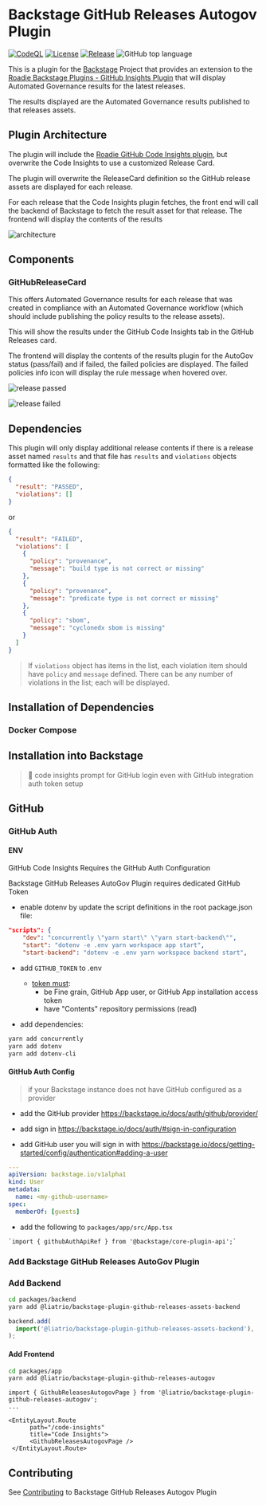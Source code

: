 # Backstage GitHub Releases Autogov Plugin

[![CodeQL](https://github.com/liatrio/backstage-github-releases-autogov-plugin/actions/workflows/codeql.yml/badge.svg?branch=main)](https://github.com/liatrio/backstage-github-releases-autogov-plugin/actions/workflows/codeql.yml) [![License](https://img.shields.io/badge/License-Apache%202.0-blue.svg)](https://opensource.org/licenses/Apache-2.0) [![Release](https://github.com/liatrio/backstage-dora-plugin/actions/workflows/release.yml/badge.svg?branch=main)](https://github.com/liatrio/backstage-dora-plugin/actions/workflows/release.yml) ![GitHub top language](https://img.shields.io/github/languages/top/liatrio/backstage-github-releases-autogov-plugin)

This is a plugin for the [Backstage](https://backstage.io/) Project that provides an extension to the [Roadie Backstage Plugins - GitHub Insights Plugin](https://github.com/RoadieHQ/roadie-backstage-plugins/tree/main/plugins/frontend/backstage-plugin-github-insights) that will display Automated Governance results for the latest releases.

The results displayed are the Automated Governance results published to that releases assets.

## Plugin Architecture

The plugin will include the [Roadie GitHub Code Insights plugin](https://github.com/RoadieHQ/roadie-backstage-plugins/tree/main/plugins/frontend/backstage-plugin-github-insights), but overwrite the Code Insights to use a customized Release Card.

The plugin will overwrite the ReleaseCard definition so the GitHub release assets are displayed for each release.

For each release that the Code Insights plugin fetches, the front end will call the backend of Backstage to fetch the result asset for that release. The frontend will display the contents of the results

![architecture](screenshots/architecture.png)

## Components

### GitHubReleaseCard

This offers Automated Governance results for each release that was created in compliance with an Automated Governance workflow (which should include publishing the policy results to the release assets).

This will show the results under the GitHub Code Insights tab in the GitHub Releases card.

The frontend will display the contents of the results plugin for the AutoGov status (pass/fail) and if failed, the failed policies are displayed. The failed policies info icon will display the rule message when hovered over.

![release passed](screenshots/release-passed.png)

![release failed](screenshots/release-failed.png)

## Dependencies

This plugin will only display additional release contents if there is a release asset named `results` and that file has `results` and `violations` objects formatted like the following:

```json
{
  "result": "PASSED",
  "violations": []
}
```

or

```json
{
  "result": "FAILED",
  "violations": [
    {
      "policy": "provenance",
      "message": "build type is not correct or missing"
    },
    {
      "policy": "provenance",
      "message": "predicate type is not correct or missing"
    },
    {
      "policy": "sbom",
      "message": "cyclonedx sbom is missing"
    }
  ]
}
```

> If `violations` object has items in the list, each violation item should have `policy` and `message` defined. There can be any number of violations in the list; each will be displayed.

## Installation of Dependencies

### Docker Compose

## Installation into Backstage

> 📓 code insights prompt for GitHub login even with GitHub integration auth token setup

## GitHub

### GitHub Auth

#### ENV

GitHub Code Insights Requires the GitHub Auth Configuration

Backstage GitHub Releases AutoGov Plugin requires dedicated GitHub Token

- enable dotenv by update the script definitions in the root package.json file:

```package.json
"scripts": {
    "dev": "concurrently \"yarn start\" \"yarn start-backend\"",
    "start": "dotenv -e .env yarn workspace app start",
    "start-backend": "dotenv -e .env yarn workspace backend start",
```

- add `GITHUB_TOKEN` to .env

  - [token must](https://docs.github.com/en/rest/releases/assets?apiVersion=2022-11-28#get-a-release-asset--fine-grained-access-tokens):
    - be Fine grain, GitHub App user, or GitHub App installation access token
    - have "Contents" repository permissions (read)

- add dependencies:

```zsh
yarn add concurrently
yarn add dotenv
yarn add dotenv-cli
```

#### GitHub Auth Config

> if your Backstage instance does not have GitHub configured as a provider

- add the GitHub provider
  https://backstage.io/docs/auth/github/provider/

- add sign in
  https://backstage.io/docs/auth/#sign-in-configuration

- add GitHub user you will sign in with
  https://backstage.io/docs/getting-started/config/authentication#adding-a-user

```.yaml
---
apiVersion: backstage.io/v1alpha1
kind: User
metadata:
  name: <my-github-username>
spec:
  memberOf: [guests]
```

- add the following to `packages/app/src/App.tsx`

```.tsx
`import { githubAuthApiRef } from '@backstage/core-plugin-api';`
```

### Add Backstage GitHub Releases AutoGov Plugin

### Add Backend

```zsh
cd packages/backend
yarn add @liatrio/backstage-plugin-github-releases-assets-backend
```

```packages/backend/src/index.ts
backend.add(
  import('@liatrio/backstage-plugin-github-releases-assets-backend'),
);
```

#### Add Frontend

```zsh
cd packages/app
yarn add @liatrio/backstage-plugin-github-releases-autogov
```

```packages/app/src/components/catalog/EntityPage.tsx
import { GithubReleasesAutogovPage } from '@liatrio/backstage-plugin-github-releases-autogov';
...

<EntityLayout.Route
      path="/code-insights"
      title="Code Insights">
      <GithubReleasesAutogovPage />
 </EntityLayout.Route>
```

## Contributing

See [Contributing](./CONTRIBUTING) to Backstage GitHub Releases Autogov Plugin
